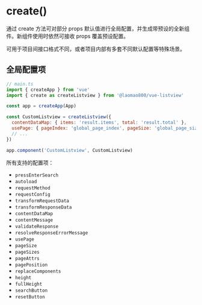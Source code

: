 # create()

通过 create 方法可对部分 props 默认值进行全局配置，并生成带预设的全新组件。新组件使用时依然可接收 props 覆盖预设配置。

可用于项目间接口格式不同，或者项目内部有多套不同默认配置等特殊场景。

## 全局配置项

```js
// main.ts
import { createApp } from 'vue'
import { create as createListview } from '@laomao800/vue-listview'

const app = createApp(App)

const CustomListview = createListview({
  contentDataMap: { items: 'result.items', total: 'result.total' },
  usePage: { pageIndex: 'global_page_index', pageSize: 'global_page_size' },
  // ...
})

app.component('CustomListview', CustomListview)
```

所有支持的配置项：

- `pressEnterSearch`
- `autoload`
- `requestMethod`
- `requestConfig`
- `transformRequestData`
- `transformResponseData`
- `contentDataMap`
- `contentMessage`
- `validateResponse`
- `resolveResponseErrorMessage`
- `usePage`
- `pageSize`
- `pageSizes`
- `pageAttrs`
- `pagePosition`
- `replaceComponents`
- `height`
- `fullHeight`
- `searchButton`
- `resetButton`
